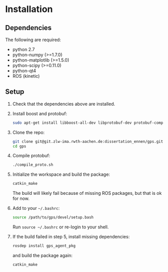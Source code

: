 # Installation

## Dependencies

The following are required:

* python 2.7
* python-numpy (>=1.7.0)
* python-matplotlib (>=1.5.0)
* python-scipy (>=0.11.0)
* python-qt4
* ROS (kinetic)

## Setup

1. Check that the dependencies above are installed.

2. Install boost and protobuf:
   ```bash
   sudo apt-get install libboost-all-dev libprotobuf-dev protobuf-compiler python-protobuf
   ```

3. Clone the repo:
   ```bash
   git clone git@git.zlw-ima.rwth-aachen.de:dissertation_ennen/gps.git
   cd gps
   ```

4. Compile protobuf:
   ```bash
   ./compile_proto.sh
   ```
5. Initialize the workspace and build the package:
   ```bash
   catkin_make
   ```
   The build will likely fail because of missing ROS packages, but that is ok for now.

6. Add to your `~/.bashrc`:
   ```bash
   source /path/to/gps/devel/setup.bash
   ```
   Run `source ~/.bashrc` or re-login to your shell.

7. If the build failed in step 5, install missing dependencies:
   ```bash
   rosdep install gps_agent_pkg
   ```
   and build the package again:
   ```bash
   catkin_make
   ```
